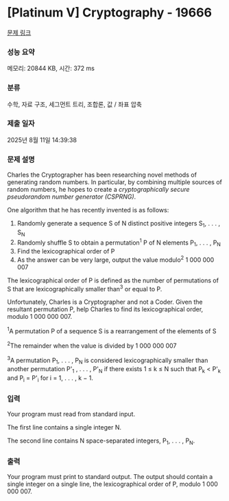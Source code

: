 # [Platinum V] Cryptography - 19666 

[문제 링크](https://www.acmicpc.net/problem/19666) 

### 성능 요약

메모리: 20844 KB, 시간: 372 ms

### 분류

수학, 자료 구조, 세그먼트 트리, 조합론, 값 / 좌표 압축

### 제출 일자

2025년 8월 11일 14:39:38

### 문제 설명

<p>Charles the Cryptographer has been researching novel methods of generating random numbers. In particular, by combining multiple sources of random numbers, he hopes to create a <em>cryptographically secure pseudorandom number generator (CSPRNG)</em>.</p>

<p>One algorithm that he has recently invented is as follows:</p>

<ol>
	<li>Randomly generate a sequence S of N distinct positive integers S<sub>1</sub>, . . . , S<sub>N</sub></li>
	<li>Randomly shuffle S to obtain a permutation<sup>1</sup> P of N elements P<sub>1</sub>, . . . , P<sub>N</sub></li>
	<li>Find the lexicographical order of P</li>
	<li>As the answer can be very large, output the value modulo<sup>2</sup> 1 000 000 007</li>
</ol>

<p>The lexicographical order of P is defined as the number of permutations of S that are lexicographically smaller than<sup>3</sup> or equal to P.</p>

<p>Unfortunately, Charles is a Cryptographer and not a Coder. Given the resultant permutation P, help Charles to find its lexicographical order, modulo 1 000 000 007.</p>

<p><sup>1</sup>A permutation P of a sequence S is a rearrangement of the elements of S</p>

<p><sup>2</sup>The remainder when the value is divided by 1 000 000 007</p>

<p><sup>3</sup>A permutation P<sub>1</sub>, . . . , P<sub>N</sub> is considered lexicographically smaller than another permutation P'<sub>1</sub> , . . . , P'<sub>N</sub> if there exists 1 ≤ k ≤ N such that P<sub>k</sub> < P'<sub>k</sub> and P<sub>i</sub> = P'<sub>i</sub> for i = 1, . . . , k − 1.</p>

### 입력 

 <p>Your program must read from standard input.</p>

<p>The first line contains a single integer N.</p>

<p>The second line contains N space-separated integers, P<sub>1</sub>, . . . , P<sub>N</sub>.</p>

### 출력 

 <p>Your program must print to standard output. The output should contain a single integer on a single line, the lexicographical order of P, modulo 1 000 000 007.</p>

